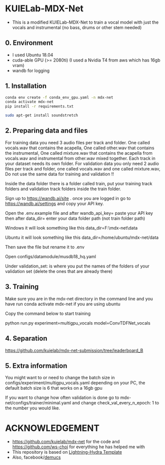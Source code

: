 # KUIELab-MDX-Net

- This is a modified KUIELab-MDX-Net to train a vocal model with just the vocals and instrumental (no bass, drums or other stem needed)

## 0. Environment

- I used Ubuntu 18.04
- cuda-able GPU (>= 2080ti) (I used a Nvidia T4 from aws which has 16gb vram)
- wandb for logging

## 1. Installation

```bash
conda env create -f conda_env_gpu.yaml -n mdx-net
conda activate mdx-net
pip install -r requirements.txt

sudo apt-get install soundstretch
```

## 2. Preparing data and files

For training data you need 3 audio files per track and folder. One called vocals.wav that contains the acapella, One called other.wav that contains the instrumental, One called mixture.wav that contains the acapella from vocals.wav and instrumental from other.wav mixed together. Each track in your dataset needs its own folder.
For validation data you only need 2 audio files per track and folder, one called vocals.wav and one called mixture.wav, Do not use the same data for training and validation !!

Inside the data folder there is a folder called train, put your training track folders and validation track folders inside the train folder.

Sign up to https://wandb.ai/site . once you are logged in go to https://wandb.ai/settings and copy your API key.

Open the .env.example file and after wandb_api_key= paste your API key then after data_dir= enter your data folder path (not train folder path)

Windows it will look something like this data_dir=F:\mdx-net\data

Ubuntu it will look something like this data_dir=/home/ubuntu/mdx-net/data

Then save the file but rename it to .env

Open configs/datamodule/musdb18_hq.yaml
 
Under validation_set: is where you put the names of the folders of your validation set (delete the ones that are already there)

## 3. Training

Make sure you are in the mdx-net directory in the command line and you have run conda activate mdx-net if you are using ubuntu

Copy the command below to start training

python run.py experiment=multigpu_vocals model=ConvTDFNet_vocals

## 4. Separation
https://github.com/kuielab/mdx-net-submission/tree/leaderboard_B

## 5. Extra information

You might want to or need to change the batch size in configs/experiment/multigpu_vocals.yaml depending on your PC, the default batch size is 6 that works on a 16gb gpu

If you want to change how often validation is done go to mdx-net/configs/trainer/minimal.yaml and change check_val_every_n_epoch: 1 to the number you would like.

# ACKNOWLEDGEMENT
- https://github.com/kuielab/mdx-net for the code and https://github.com/ws-choi for everything he has helped me with 
- This repository is based on [Lightning-Hydra Template](https://github.com/ashleve/lightning-hydra-template)
- Also, facebook/[demucs](https://github.com/facebookresearch/demucs)
